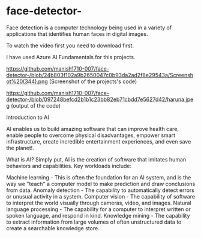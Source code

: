 # face-detector-
Face detection is a computer technology being used in a variety of applications that identifies human faces in digital images.

To watch the video first you need to download first.

I have used Azure AI Fundamentals for this projects.

https://github.com/manish1710-007/face-detector-/blob/24b803f102a9b2650047c0b93da2ad2f8e29543a/Screenshot%20(344).png (Screenshot of the projects's code)

https://github.com/manish1710-007/face-detector-/blob/097248befcd2b1b1c23bb82eb71cbdd7e5627d42/haruna.jpeg (output of the code)


Introduction to AI

AI enables us to build amazing software that can improve health care, enable people to overcome physical disadvantages, empower smart infrastructure, create incredible entertainment experiences, and even save the planet!.

What is AI?
Simply put, AI is the creation of software that imitates human behaviors and capabilities. Key workloads include:

Machine learning - This is often the foundation for an AI system, and is the way we "teach" a computer model to make prediction and draw conclusions from data.
Anomaly detection - The capability to automatically detect errors or unusual activity in a system.
Computer vision - The capability of software to interpret the world visually through cameras, video, and images.
Natural language processing - The capability for a computer to interpret written or spoken language, and respond in kind.
Knowledge mining - The capability to extract information from large volumes of often unstructured data to create a searchable knowledge store.
